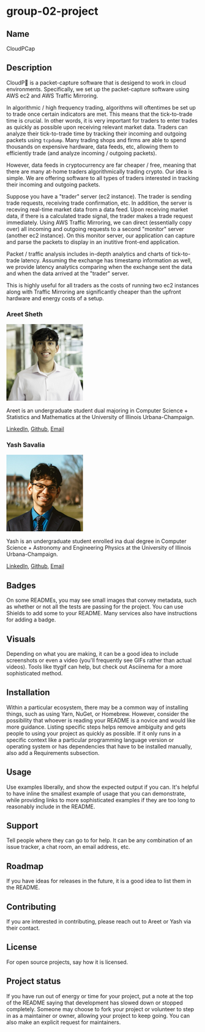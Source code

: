 # group-02-project

## Name
CloudPCap

## Description

CloudP🧢 is a packet-capture software that is desigend to work in cloud environments. Specifically, we set up the packet-capture software using AWS ec2 and AWS Traffic Mirroring. 

In algorithmic / high frequency trading, algorithms will oftentimes be set up to trade once certain indicators are met. This means that the tick-to-trade time is crucial. In other words, it is very important for traders to enter trades as quickly as possible upon receiving relevant market data. Traders can analyze their tick-to-trade time by tracking their incoming and outgoing packets using ```tcpdump```. Many trading shops and firms are able to spend thousands on expensive hardware, data feeds, etc, allowing them to efficiently trade (and analyze incoming / outgoing packets). 

However, data feeds in cryptocurrency are far cheaper / free, meaning that there are many at-home traders algorithmically trading crypto. Our idea is simple. We are offering software to all types of traders interested in tracking their incoming and outgoing packets. 

Suppose you have a "trader" server (ec2 instance). The trader is sending trade requests, receiving trade confirmation, etc. In addition, the server is receving real-time market data from a data feed. Upon receiving market data, if there is a calculated trade signal, the trader makes a trade request immediately. Using AWS Traffic Mirroring, we can direct (essentially copy over) all incoming and outgoing requests to a second "monitor" server (another ec2 instance). On this monitor server, our application can capture and parse the packets to display in an inutitive front-end application. 

Packet / traffic analysis includes in-depth analytics and charts of tick-to-trade latency. Assuming the exchange has timestamp information as well, we provide latency analytics comparing when the exchange sent the data and when the data arrived at the "trader" server. 

This is highly useful for all traders as the costs of running two ec2 instances along with Traffic Mirroring are significantly cheaper than the upfront hardware and energy costs of a  setup. 

### Areet Sheth

<img src="assets/Areet-Headshot.jpeg" width="200" height="200">

Areet is an undergraduate student dual majoring in Computer Science + Statistics and Mathematics at the University of Illinois Urbana-Champaign.

[LinkedIn](https://www.linkedin.com/in/areet-sheth/), [Github](https://github.com/areetsheth), [Email](assheth2@illinois.edu)

### Yash Savalia

<img src="assets/Yash-Headshot.png" width="200" height="200">

Yash is an undergraduate student enrolled ina dual degree in Computer Science + Astronomy and Engineering Physics at the University of Illinois Urbana-Champaign.

[LinkedIn](https://www.linkedin.com/in/yash-savalia/), [Github](https://github.com/yashsavalia1), [Email](savalia2@illinois.edu)

## Badges
On some READMEs, you may see small images that convey metadata, such as whether or not all the tests are passing for the project. You can use Shields to add some to your README. Many services also have instructions for adding a badge.

## Visuals
Depending on what you are making, it can be a good idea to include screenshots or even a video (you'll frequently see GIFs rather than actual videos). Tools like ttygif can help, but check out Asciinema for a more sophisticated method.

## Installation
Within a particular ecosystem, there may be a common way of installing things, such as using Yarn, NuGet, or Homebrew. However, consider the possibility that whoever is reading your README is a novice and would like more guidance. Listing specific steps helps remove ambiguity and gets people to using your project as quickly as possible. If it only runs in a specific context like a particular programming language version or operating system or has dependencies that have to be installed manually, also add a Requirements subsection.

## Usage
Use examples liberally, and show the expected output if you can. It's helpful to have inline the smallest example of usage that you can demonstrate, while providing links to more sophisticated examples if they are too long to reasonably include in the README.

## Support
Tell people where they can go to for help. It can be any combination of an issue tracker, a chat room, an email address, etc.

## Roadmap
If you have ideas for releases in the future, it is a good idea to list them in the README.

## Contributing
If you are interested in contributing, please reach out to Areet or Yash via their contact. 

## License
For open source projects, say how it is licensed.

## Project status
If you have run out of energy or time for your project, put a note at the top of the README saying that development has slowed down or stopped completely. Someone may choose to fork your project or volunteer to step in as a maintainer or owner, allowing your project to keep going. You can also make an explicit request for maintainers.

